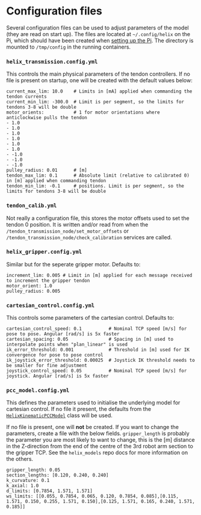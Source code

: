 # Configuration files

Several configuration files can be used to adjust parameters of the model (they are read on start up). The files are located at `~/.config/helix` on the Pi, which should have been created when [setting up the Pi](https://github.com/helix-robotics-ag/main?tab=readme-ov-file#i-want-to-set-up-a-new-robotrpi). The directory is mounted to `/tmp/config` in the running containers.

### `helix_transmission.config.yml`
This controls the main physical parameters of the tendon controllers. If no file is present on startup, one will be created with the default values below:
```
current_max_lim: 10.0    # Limits in [mA] applied when commanding the tendon currents
current_min_lim: -300.0  # Limit is per segment, so the limits for tendons 3-8 will be double
motor_orients:           # 1 for motor orientations where anticlockwise pulls the tendon
- 1.0
- 1.0
- 1.0
- 1.0
- 1.0
- 1.0
- -1.0
- -1.0
- -1.0
pulley_radius: 0.01      # [m]
tendon_max_lim: 0.1      # Absolute limit (relative to calibrated 0) in [m] applied when commanding tendon
tendon_min_lim: -0.1     # positions. Limit is per segment, so the limits for tendons 3-8 will be double
```

### `tendon_calib.yml`
Not really a configuration file, this stores the motor offsets used to set the tendon 0 position. It is written and/or read from when the `/tendon_transmission_node/set_motor_offsets` or `/tendon_transmission_node/check_calibration` services are called.

### `helix_gripper.config.yml`
Similar but for the seperate gripper motor. Defaults to:
```
increment_lim: 0.005 # Limit in [m] applied for each message received to increment the gripper tendon
motor_orient: 1.0
pulley_radius: 0.005
```

### `cartesian_control.config.yml`
This controls some parameters of the cartesian control. Defaults to:
```
cartesian_control_speed: 0.1          # Nominal TCP speed [m/s] for pose to pose. Angular [rad/s] is 5x faster
cartesian_spacing: 0.05               # Spacing in [m] used to interpolate points when "plan_linear" is used
ik_error_threshold: 0.001             # Threshold in [m] used for IK convergence for pose to pose control 
ik_joystick_error_threshold: 0.00025  # Joystick IK threshold needs to be smaller for fine adjustment
joystick_control_speed: 0.05          # Nominal TCP speed [m/s] for joystick. Angular [rad/s] is 5x faster
```

### `pcc_model.config.yml`
This defines the parameters used to initialise the underlying model for cartesian control. If no file it present, the defaults from the [`HelixKinematicPCCModel`](https://github.com/helix-robotics-ag/helix-models/blob/main/helix_models/helix_kinematic_pcc.py) class will be used.

If no file is present, one will **not** be created. If you want to change the parameters, create a file with the below fields. `gripper_length` is probably the parameter you are most likely to want to change, this is the [m] distance in the Z-direction from the end of the centre of the 3rd robot arm section to the gripper TCP. See the `helix_models` repo docs for more information on the others.
```
gripper_length: 0.05
section_lengths: [0.120, 0.240, 0.240]
k_curvature: 0.1
k_axial: 1.0
d_limits: [0.7854, 1.571, 1.571]
ws_limits: [[0.055, 0.7854, 0.065, 0.120, 0.7854, 0.085],[0.115, 1.571, 0.150, 0.255, 1.571, 0.150],[0.125, 1.571, 0.165, 0.240, 1.571, 0.185]]
```
